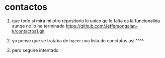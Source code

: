 # contactos
1) que todo si mira mi otro repositorio lo unico qe le falta es la funcionalida aunqe no lo he terminado 
https://github.com/Jeffersongalan-k/contactos1.git

2) yo pense que se trataba de hacer una lista de conctatos asi ^^^^

3) pero seguire intentado 
